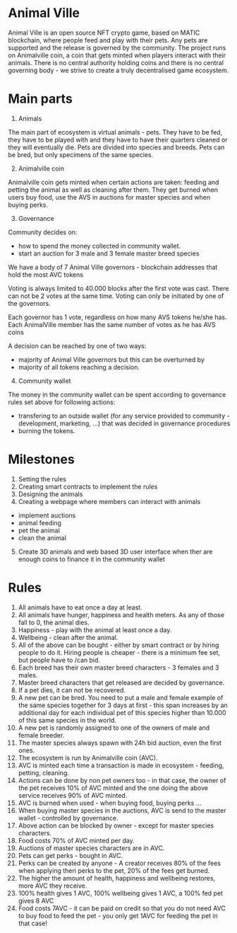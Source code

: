 # Animal Ville

Animal Ville is an open source NFT crypto game, based on MATIC blockchain, where people feed and play with their pets. Any pets are supported and the release is governed by the community. The project runs on Animalville coin, a coin that gets minted when players interact with their animals. There is no central authority holding coins and there is no central governing body - we strive to create a truly decentralised game ecosystem.

# Main parts

1. Animals

The main part of ecosystem is virtual animals - pets. They have to be fed, they have to be played with and they have to have their quarters cleaned or they will eventually die. Pets are divided into species and breeds. Pets can be bred, but only specimens of the same species. 

2. Animalville coin

Animalville coin gets minted when certain actions are taken: feeding and petting the animal as well as cleaning after them. They get burned when users buy food, use the AVS in auctions for master species and when buying perks.

3. Governance

Community decides on:
- how to spend the money collected in community wallet.
- start an auction for 3 male and 3 female master breed species

We have a body of 7 Animal Ville governors - blockchain addresses that hold the most AVC tokens

Voting is always limited to 40.000 blocks after the first vote was cast. There can not be 2 votes at the same time. Voting can only be initiated by one of the governors.

Each governor has 1 vote, regardless on how many AVS tokens he/she has.
Each AnimalVille member has the same number of votes as he has AVS coins

A decision can be reached by one of two ways:
- majority of Animal Ville governors but this can be overturned by 
- majority of all tokens reaching a decision.


4. Community wallet

The money in the community wallet can be spent according to governance rules set above for following actions:
- transfering to an outside wallet (for any service provided to community - development, marketing, ...) that was decided in governance procedures
- burning the tokens.

# Milestones

1. Setting the rules
2. Creating smart contracts to implement the rules
3. Designing the animals
4. Creating a webpage where members can interact with animals
  - implement auctions
  - animal feeding
  - pet the animal
  - clean the animal
5. Create 3D animals and web based 3D user interface when ther are enough coins to finance it in the community wallet

# Rules

1.	All animals have to eat once a day at least.
2.	All animals have hunger, happiness and health meters. As any of those fall to 0, the animal dies.
3.	Happiness - play with the animal at least once a day.
4.	Wellbeing - clean after the animal.
5.	All of the above can be bought - either by smart contract or by hiring people to do it. Hiring people is cheaper - there is a minimum fee set, but people have to /can  bid.
6.	Each breed has their own master breed characters - 3 females and 3 males. 
7.	Master breed characters that get released are decided by governance.
8.	If a pet dies, it can not be recovered.
9.	A new pet can be bred. You need to put a male and female example of the same species together for 3 days at first - this span increases by an additional day for each individual pet of this species higher than 10.000 of this same species in the world.
10.	A new pet is randomly assigned to one of the owners of male and female breeder.
11.	The master species always spawn with 24h bid auction, even the first ones.
12.	The ecosystem is run by Animalville coin (AVC).
13.	AVC is minted each time a transaction is made in ecosystem - feeding, petting, cleaning.
14.	Actions can be done by non pet owners too - in that case, the owner of the pet receives 10% of AVC minted and the one doing the above service receives 90% of AVC minted.
15.	AVC is burned when used - when buying food, buying perks …
16.	When buying master species in the auctions, AVC is send to the master wallet - controlled by governance.
17.	Above action can be blocked by owner - except for master species characters.
18.	Food costs 70% of AVC minted per day.
19.	Auctions of master species characters are in AVC.
20.	Pets can get perks - bought in AVC.
21.	Perks can be created by anyone - A creator receives 80% of the fees when applying theri perks to the pet, 20% of the fees get burned.
22.	The higher the amount of health, happiness and wellbeing restores, more AVC they receive.
23.	100% health gives 1 AVC, 100% wellbeing gives 1 AVC, a 100% fed pet gives 8 AVC
24.	Food costs 7AVC - it can be paid on credit so that you do not need AVC to buy food to feed the pet - you only get 1AVC for feeding the pet in that case!
